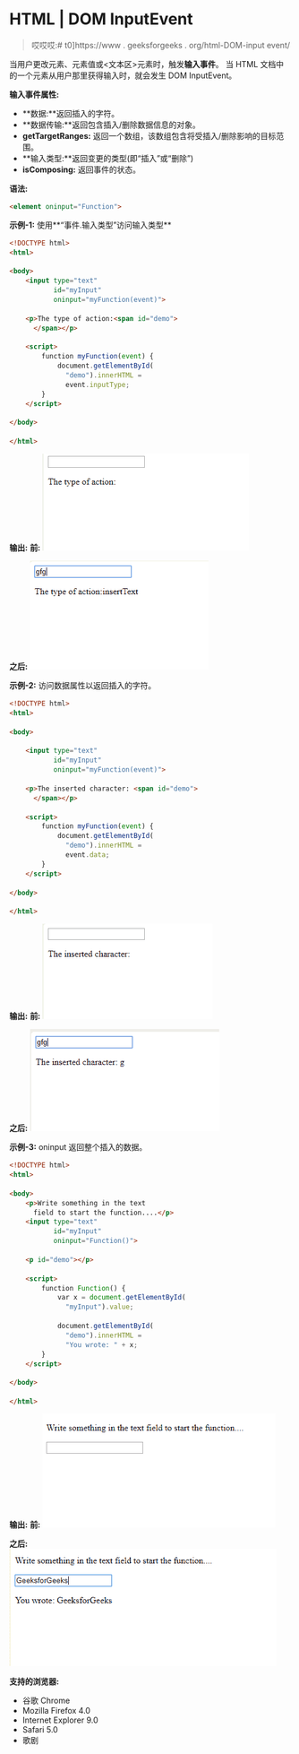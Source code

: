# HTML | DOM InputEvent

> 哎哎哎:# t0]https://www . geeksforgeeks . org/html-DOM-input event/

当用户更改元素、元素值或<文本区>元素时，触发**输入事件**。
当 HTML 文档中的一个元素从用户那里获得输入时，就会发生 DOM InputEvent。

**输入事件属性:**

*   **数据:**返回插入的字符。
*   **数据传输:**返回包含插入/删除数据信息的对象。
*   **getTargetRanges:** 返回一个数组，该数组包含将受插入/删除影响的目标范围。
*   **输入类型:**返回变更的类型(即“插入”或“删除”)
*   **isComposing:** 返回事件的状态。

**语法:**

```html
<element oninput="Function">

```

**示例-1:** 使用**“事件.输入类型”访问输入类型**

```html
<!DOCTYPE html>
<html>

<body>
    <input type="text" 
           id="myInput" 
           oninput="myFunction(event)">

    <p>The type of action:<span id="demo">
      </span></p>

    <script>
        function myFunction(event) {
            document.getElementById(
              "demo").innerHTML =
              event.inputType;
        }
    </script>

</body>

</html>
```

**输出:**
**前:**
![](img/e33cf4914a85cee7b5a56898dd0b202e.png)

**之后:**
![](img/3b12879ad012e40a7d71ea14fc15c874.png)

**示例-2:** 访问数据属性以返回插入的字符。

```html
<!DOCTYPE html>
<html>

<body>

    <input type="text" 
           id="myInput" 
           oninput="myFunction(event)">

    <p>The inserted character: <span id="demo">
      </span></p>

    <script>
        function myFunction(event) {
            document.getElementById(
              "demo").innerHTML = 
              event.data;
        }
    </script>

</body>

</html>
```

**输出:**
**前:**
![](img/9a24a611a4d8c3dc526626cc5098e90f.png)

**之后:**
![](img/b5d80375b01121e23ccf0fcf0b9eb5e2.png)

**示例-3:** oninput 返回整个插入的数据。

```html
<!DOCTYPE html>
<html>

<body>
    <p>Write something in the text 
      field to start the function....</p>
    <input type="text" 
           id="myInput" 
           oninput="Function()">

    <p id="demo"></p>

    <script>
        function Function() {
            var x = document.getElementById(
              "myInput").value;

            document.getElementById(
              "demo").innerHTML = 
              "You wrote: " + x;
        }
    </script>

</body>

</html>
```

**输出:**
**前:**
![](img/7bad369fd24da35a30d64bd4c008800f.png)

**之后:**
![](img/738bc3dac980f63e6d9767d9a0d520e6.png)

**支持的浏览器:**

*   谷歌 Chrome
*   Mozilla Firefox 4.0
*   Internet Explorer 9.0
*   Safari 5.0
*   歌剧